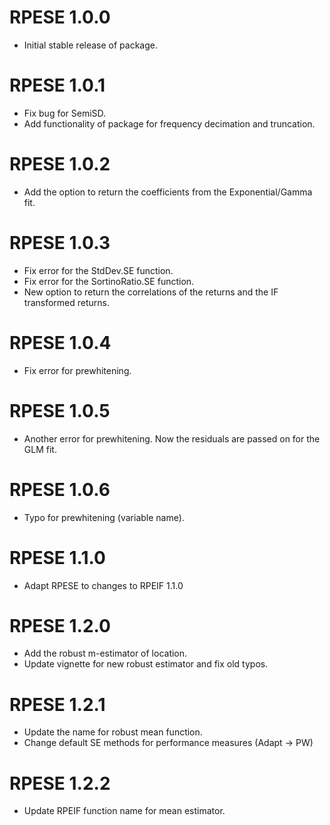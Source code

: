 # RPESE 1.0.0
* Initial stable release of package.

# RPESE 1.0.1
* Fix bug for SemiSD.
* Add functionality of package for frequency decimation and truncation.

# RPESE 1.0.2
* Add the option to return the coefficients from the Exponential/Gamma fit.

# RPESE 1.0.3
* Fix error for the StdDev.SE function.
* Fix error for the SortinoRatio.SE function.
* New option to return the correlations of the returns and the IF transformed returns.

# RPESE 1.0.4
* Fix error for prewhitening.

# RPESE 1.0.5
* Another error for prewhitening. Now the residuals are passed on for the GLM fit.

# RPESE 1.0.6
* Typo for prewhitening (variable name).

# RPESE 1.1.0
* Adapt RPESE to changes to RPEIF 1.1.0

# RPESE 1.2.0
* Add the robust m-estimator of location.
* Update vignette for new robust estimator and fix old typos.

# RPESE 1.2.1
* Update the name for robust mean function.
* Change default SE methods for performance measures (Adapt -> PW)

# RPESE 1.2.2
* Update RPEIF function name for mean estimator.
